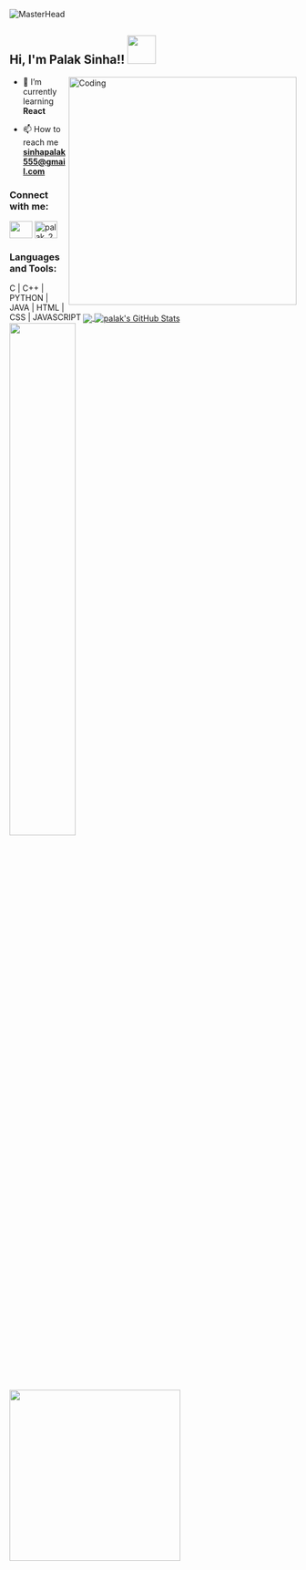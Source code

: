 ![MasterHead](https://camo.githubusercontent.com/f1c0fc76d120f760664938edd8e1818f9d407b03f8ce7d306e12094d8853b6a0/687474703a2f2f692e696d6775722e636f6d2f6337476d414a662e706e67)
<h2> Hi, I'm Palak Sinha!! <img src="https://media.giphy.com/media/mGcNjsfWAjY5AEZNw6/giphy.gif" width="50"></h2>
<img align="right" alt="Coding" width="400" src="https://little.kylerconway.com/images/golang-what.gif" width="700">



<p align="left"></p>

- 🌱 I’m currently learning **React**

- 📫 How to reach me **sinhapalak555@gmail.com**

<h3 align="left">Connect with me:</h3>
<p align="left">
<a href="https://linkedin.com/in/palak-sinha-054821224" target="blank"><img align="center" src="https://cdn.iconscout.com/icon/free/png-256/linkedin-162-498418.png?f=avif&w=128" height="30" width="40" /></a>
<a href="https://www.codechef.com/users/palak_28" target="blank"><img align="center" src="https://cdn.jsdelivr.net/npm/simple-icons@3.1.0/icons/codechef.svg" alt="palak_28" height="30" width="40" /></a>
</p>


<h3 align="left">Languages and Tools:</h3>
C | C++ | PYTHON | JAVA | HTML | CSS | JAVASCRIPT
<a href="https://github.com/sinhapalak/sinhapalak">
  <img align="center" src="https://github-readme-stats.vercel.app/api/top-langs/?username=sinhapalak&hide=java,html,tex&title_color=ffffff&text_color=c9cacc&icon_color=2bbc8a&bg_color=1d1f21&langs_count=3" />
</a>
<a href="https://github.com/sinhapalak/sinhapalak">
  <img align="center" src="https://github-readme-stats.vercel.app/api?username=sinhapalak&show_icons=true&line_height=27&count_private=true&title_color=ffffff&text_color=c9cacc&icon_color=2bbc8a&bg_color=1d1f21" alt="palak's GitHub Stats" />
  <br>
  <img width="48%" src="https://github-readme-streak-stats.herokuapp.com/?user=sinhapalak&theme=radical" />
</a>
<img src="https://intro.rustbridge.com/img/ferris.gif" width="300">


